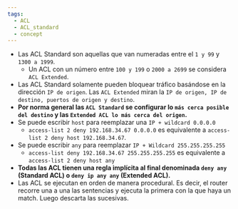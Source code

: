```yaml
---
tags:
  - ACL
  - ACL_standard
  - concept
---
```



- Las ACL Standard son aquellas que van numeradas entre el `1 y 99` y `1300 a 1999`. 
	- Un ACL con un número entre `100 y 199` o `2000 a 2699` se considera `ACL Extended`.
- Las ACL Standard solamente pueden bloquear tráfico basándose en la dirección `IP de origen`. Las `ACL Extended` miran la `IP de origen, IP de destino, puertos de origen y destino`.
- **Por norma general las `ACL Standard` se configurar lo `más cerca posible del destino` y las `Extended ACL lo más cerca del origen`.**
- Se puede escribir `host` para reemplazar una `IP + wildcard 0.0.0.0`
	- `access-list 2 deny 192.168.34.67 0.0.0.0` es equivalente a `access-list 2 deny host 192.168.34.67`.
- Se puede escribir `any` para reemplazar `IP + Wildcard 255.255.255.255`
	- `access-list deny 192.168.34.67 255.255.255.255` es equivalente a `access-list 2 deny host any`
- **Todas las ACL tienen una regla implícita al final denominada `deny any` (Standard ACL) o `deny ip any any` (Extended ACL).**
- Las ACL se ejecutan en orden de manera procedural. Es decir, el router recorre una a una las sentencias y ejecuta la primera con la que haya un match. Luego descarta las sucesivas. 